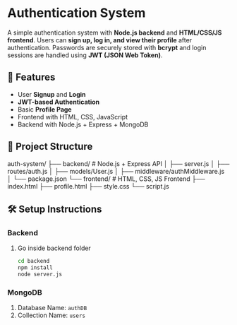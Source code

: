 # Authentication System

A simple authentication system with **Node.js backend** and **HTML/CSS/JS frontend**. 
Users can **sign up, log in, and view their profile** after authentication. 
Passwords are securely stored with **bcrypt** and login sessions are handled using **JWT (JSON Web Token)**.

## 🚀 Features
- User **Signup** and **Login**
- **JWT-based Authentication**
- Basic **Profile Page**
- Frontend with HTML, CSS, JavaScript
- Backend with Node.js + Express + MongoDB

## 📂 Project Structure 
auth-system/ ├── backend/ # Node.js + Express API │ ├── server.js │ ├── routes/auth.js │ ├── models/User.js │ ├── middleware/authMiddleware.js │ └── package.json └── frontend/ # HTML, CSS, JS Frontend ├── index.html ├── profile.html ├── style.css └── script.js

## 🛠️ Setup Instructions
### Backend
1. Go inside backend folder 
   ```bash
   cd backend
   npm install
   node server.js
### MongoDB 
1. Database Name: `authDB`
2. Collection Name: `users`
